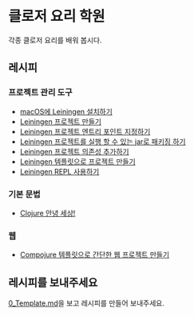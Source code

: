# 클로저 요리 학원

각종 클로저 요리를 배워 봅시다.

## 레시피

### 프로젝트 관리 도구
* [macOS에 Leiningen 설치하기](recipes/1_Leiningen_macOS.md)
* [Leiningen 프로젝트 만들기](recipes/2_Creating_leiningen_project.md)
* [Leiningen 프로젝트 엔트리 포인트 지정하기](recipes/4_Specify_leiningen_main.md)
* [Leiningen 프로젝트를 실행 할 수 있는 jar로 패키징 하기](recipes/5_Create_leiningen_jar.md)
* [Leiningen 프로젝트 의존성 추가하기](recipes/6_Add_leiningen_deps.md)
* [Leiningen 템플릿으로 프로젝트 만들기](recipes/7_Using_leiningen_template.md)
* [Leiningen REPL 사용하기](recipes/8_REPL.md)

### 기본 문법
* [Clojure 안녕 세상!](recipes/3_Hello_world.md)

### 웹
* [Compojure 템플릿으로 간단한 웹 프로젝트 만들기](recipes/9_Compojure_creating_project.md)

## 레시피를 보내주세요

[0_Template.md](0_Template.md)을 보고 레시피를 만들어 보내주세요.
